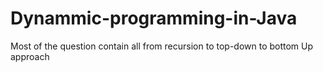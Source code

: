 # Dynammic-programming-in-Java
Most of the  question contain all from recursion to top-down to bottom Up approach
